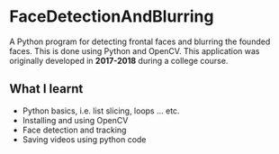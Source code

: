 # FaceDetectionAndBlurring

A Python program for detecting frontal faces and blurring the founded faces. This is done using Python and OpenCV.
This application was originally developed in **2017-2018** during a college course.

## What I learnt

* Python basics, i.e. list slicing, loops ... etc.
* Installing and using OpenCV
* Face detection and tracking
* Saving videos using python code
